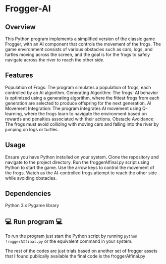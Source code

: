 # Frogger-AI

## Overview

This Python program implements a simplified version of the classic game Frogger, with an AI component that controls the movement of the frogs. The game environment consists of various obstacles such as cars, logs, and turtles moving across the screen, and the goal is for the frogs to safely navigate across the river to reach the other side.

## Features 

Population of Frogs: The program simulates a population of frogs, each controlled by an AI algorithm.
Generating Algorithm: The frogs' AI behavior is optimized using a generating algorithm, where the fittest frogs from each generation are selected to produce offspring for the next generation.
AI Movement Integration: The program integrates AI movement using Q-learning, where the frogs learn to navigate the environment based on rewards and penalties associated with their actions.
Obstacle Avoidance: The frogs must avoid colliding with moving cars and falling into the river by jumping on logs or turtles.

## Usage

Ensure you have Python installed on your system.
Clone the repository and navigate to the project directory.
Run the froggerAIfinal.py script using Python to start the game.
Use the arrow keys to control the movement of the frogs.
Watch as the AI-controlled frogs attempt to reach the other side while avoiding obstacles.

## Dependencies

Python 3.x
Pygame library

## :computer: Run program :computer:

To run the program just start the Python script by running `python froggerAIfinal.py` or the equivalent command in your system.

The rest of the codes are just trials based on another set of frogger assets that I found publically available the final code is the froggerAIfinal.py
